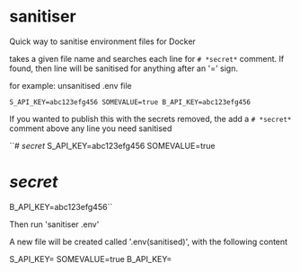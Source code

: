 # sanitiser
Quick way to sanitise environment files for Docker

takes a given file name and searches each line for `# *secret*` comment. If found, then line will be sanitised for anything after an '=' sign.

for example: unsanitised .env file

``S_API_KEY=abc123efg456
SOMEVALUE=true
B_API_KEY=abc123efg456``

If you wanted to publish this with the secrets removed, the add a `# *secret*` comment above any line you need sanitised

``# *secret*
S_API_KEY=abc123efg456
SOMEVALUE=true
# *secret*
B_API_KEY=abc123efg456``

Then run 'sanitiser .env'

A new file will be created called '.env(sanitised)', with the following content

S_API_KEY=<enter your value>
SOMEVALUE=true
B_API_KEY=<enter your value>
